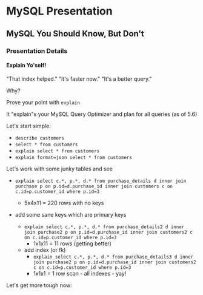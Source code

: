 # MySQL Presentation

## MySQL You Should Know, But Don't

### Presentation Details

#### Explain Yo'self!

"That index helped."  "It's faster now."  "It's a better query."

Why?

Prove your point with `explain`

It "explain"s your MySQL Query Optimizer and plan for all queries (as of 5.6)

Let's start simple:

- `describe customers`
- `select * from customers`
- `explain select * from customers`
- `explain format=json select * from customers`

Let's work with some junky tables and see

- `explain select c.*, p.*, d.* from purchase_details d
   inner join purchase p on p.id=d.purchase_id
   inner join customers c on c.id=p.customer_id
   where p.id=3`

  - 5x4x11  = 220 rows with no keys
  
- add some sane keys which are primary keys
  - `explain select c.*, p.*, d.* from purchase_details2 d
     inner join purchase2 p on p.id=d.purchase_id
     inner join customers2 c on c.id=p.customer_id
     where p.id=3`
     - 1x1x11 = 11 rows (getting better)
  - add index (or fk)
    - `explain select c.*, p.*, d.* from purchase_details3 d
       inner join purchase2 p on p.id=d.purchase_id
       inner join customers2 c on c.id=p.customer_id
       where p.id=3`
     - 1x1x1 = 1 row scan - all indexes - yay!
     
Let's get more tough now:

